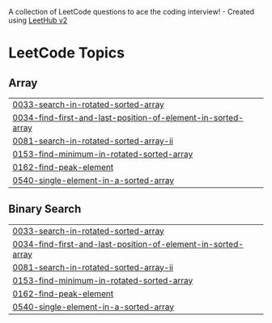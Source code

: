 A collection of LeetCode questions to ace the coding interview! - Created using [LeetHub v2](https://github.com/arunbhardwaj/LeetHub-2.0)
<!---LeetCode Topics Start-->
# LeetCode Topics
## Array
|  |
| ------- |
| [0033-search-in-rotated-sorted-array](https://github.com/aryan-balodi/leet-code/tree/master/0033-search-in-rotated-sorted-array) |
| [0034-find-first-and-last-position-of-element-in-sorted-array](https://github.com/aryan-balodi/leet-code/tree/master/0034-find-first-and-last-position-of-element-in-sorted-array) |
| [0081-search-in-rotated-sorted-array-ii](https://github.com/aryan-balodi/leet-code/tree/master/0081-search-in-rotated-sorted-array-ii) |
| [0153-find-minimum-in-rotated-sorted-array](https://github.com/aryan-balodi/leet-code/tree/master/0153-find-minimum-in-rotated-sorted-array) |
| [0162-find-peak-element](https://github.com/aryan-balodi/leet-code/tree/master/0162-find-peak-element) |
| [0540-single-element-in-a-sorted-array](https://github.com/aryan-balodi/leet-code/tree/master/0540-single-element-in-a-sorted-array) |
## Binary Search
|  |
| ------- |
| [0033-search-in-rotated-sorted-array](https://github.com/aryan-balodi/leet-code/tree/master/0033-search-in-rotated-sorted-array) |
| [0034-find-first-and-last-position-of-element-in-sorted-array](https://github.com/aryan-balodi/leet-code/tree/master/0034-find-first-and-last-position-of-element-in-sorted-array) |
| [0081-search-in-rotated-sorted-array-ii](https://github.com/aryan-balodi/leet-code/tree/master/0081-search-in-rotated-sorted-array-ii) |
| [0153-find-minimum-in-rotated-sorted-array](https://github.com/aryan-balodi/leet-code/tree/master/0153-find-minimum-in-rotated-sorted-array) |
| [0162-find-peak-element](https://github.com/aryan-balodi/leet-code/tree/master/0162-find-peak-element) |
| [0540-single-element-in-a-sorted-array](https://github.com/aryan-balodi/leet-code/tree/master/0540-single-element-in-a-sorted-array) |
<!---LeetCode Topics End-->